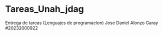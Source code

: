 # Tareas_Unah_jdag
Entrega de tareas (Lenguajes de programacion)
Jose Daniel Alonzo Garay #20232000922

